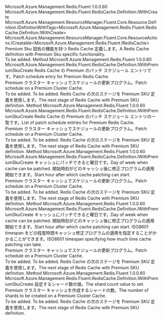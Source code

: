 <Type Name="IWithPremiumSkuCreate" FullName="Microsoft.Azure.Management.Redis.Fluent.RedisCache.Definition.IWithPremiumSkuCreate">
  <TypeSignature Language="C#" Value="public interface IWithPremiumSkuCreate : Microsoft.Azure.Management.Redis.Fluent.RedisCache.Definition.IWithCreate, Microsoft.Azure.Management.ResourceManager.Fluent.Core.Resource.Definition.IDefinitionWithTags&lt;Microsoft.Azure.Management.Redis.Fluent.RedisCache.Definition.IWithCreate&gt;, Microsoft.Azure.Management.ResourceManager.Fluent.Core.ResourceActions.ICreatable&lt;Microsoft.Azure.Management.Redis.Fluent.IRedisCache&gt;" />
  <TypeSignature Language="ILAsm" Value=".class public interface auto ansi abstract IWithPremiumSkuCreate implements class Microsoft.Azure.Management.Redis.Fluent.RedisCache.Definition.IWithCreate, class Microsoft.Azure.Management.ResourceManager.Fluent.Core.Resource.Definition.IDefinitionWithTags`1&lt;class Microsoft.Azure.Management.Redis.Fluent.RedisCache.Definition.IWithCreate&gt;, class Microsoft.Azure.Management.ResourceManager.Fluent.Core.ResourceActions.ICreatable`1&lt;class Microsoft.Azure.Management.Redis.Fluent.IRedisCache&gt;, class Microsoft.Azure.Management.ResourceManager.Fluent.Core.ResourceActions.IIndexable" />
  <TypeSignature Language="DocId" Value="T:Microsoft.Azure.Management.Redis.Fluent.RedisCache.Definition.IWithPremiumSkuCreate" />
  <TypeSignature Language="VB.NET" Value="Public Interface IWithPremiumSkuCreate&#xA;Implements ICreatable(Of IRedisCache), IDefinitionWithTags(Of IWithCreate), IWithCreate" />
  <TypeSignature Language="F#" Value="type IWithPremiumSkuCreate = interface&#xA;    interface IWithCreate&#xA;    interface ICreatable&lt;IRedisCache&gt;&#xA;    interface IIndexable&#xA;    interface IDefinitionWithTags&lt;IWithCreate&gt;" />
  <AssemblyInfo>
    <AssemblyName>Microsoft.Azure.Management.Redis.Fluent</AssemblyName>
    <AssemblyVersion>1.0.0.60</AssemblyVersion>
  </AssemblyInfo>
  <Interfaces>
    <Interface>
      <InterfaceName>Microsoft.Azure.Management.Redis.Fluent.RedisCache.Definition.IWithCreate</InterfaceName>
    </Interface>
    <Interface>
      <InterfaceName>Microsoft.Azure.Management.ResourceManager.Fluent.Core.Resource.Definition.IDefinitionWithTags&lt;Microsoft.Azure.Management.Redis.Fluent.RedisCache.Definition.IWithCreate&gt;</InterfaceName>
    </Interface>
    <Interface>
      <InterfaceName>Microsoft.Azure.Management.ResourceManager.Fluent.Core.ResourceActions.ICreatable&lt;Microsoft.Azure.Management.Redis.Fluent.IRedisCache&gt;</InterfaceName>
    </Interface>
  </Interfaces>
  <Docs>
    <summary>
            <span data-ttu-id="29f09-101">Premium Sku 固有の機能を持つ Redis Cache 定義します。</span><span class="sxs-lookup"><span data-stu-id="29f09-101">A Redis Cache definition with Premium Sku specific functionality.</span></span>
            </summary>
    <remarks>To be added.</remarks>
  </Docs>
  <Members>
    <Member MemberName="WithPatchSchedule">
      <MemberSignature Language="C#" Value="public Microsoft.Azure.Management.Redis.Fluent.RedisCache.Definition.IWithPremiumSkuCreate WithPatchSchedule (Microsoft.Azure.Management.Redis.Fluent.Models.ScheduleEntry scheduleEntry);" />
      <MemberSignature Language="ILAsm" Value=".method public hidebysig newslot virtual instance class Microsoft.Azure.Management.Redis.Fluent.RedisCache.Definition.IWithPremiumSkuCreate WithPatchSchedule(class Microsoft.Azure.Management.Redis.Fluent.Models.ScheduleEntry scheduleEntry) cil managed" />
      <MemberSignature Language="DocId" Value="M:Microsoft.Azure.Management.Redis.Fluent.RedisCache.Definition.IWithPremiumSkuCreate.WithPatchSchedule(Microsoft.Azure.Management.Redis.Fluent.Models.ScheduleEntry)" />
      <MemberSignature Language="F#" Value="abstract member WithPatchSchedule : Microsoft.Azure.Management.Redis.Fluent.Models.ScheduleEntry -&gt; Microsoft.Azure.Management.Redis.Fluent.RedisCache.Definition.IWithPremiumSkuCreate" Usage="iWithPremiumSkuCreate.WithPatchSchedule scheduleEntry" />
      <MemberType>Method</MemberType>
      <AssemblyInfo>
        <AssemblyName>Microsoft.Azure.Management.Redis.Fluent</AssemblyName>
        <AssemblyVersion>1.0.0.60</AssemblyVersion>
      </AssemblyInfo>
      <ReturnValue>
        <ReturnType>Microsoft.Azure.Management.Redis.Fluent.RedisCache.Definition.IWithPremiumSkuCreate</ReturnType>
      </ReturnValue>
      <Parameters>
        <Parameter Name="scheduleEntry" Type="Microsoft.Azure.Management.Redis.Fluent.Models.ScheduleEntry" />
      </Parameters>
      <Docs>
        <param name="scheduleEntry"><span data-ttu-id="29f09-102">Redis Cache の Premium のパッチ スケジュール エントリです。</span><span class="sxs-lookup"><span data-stu-id="29f09-102">Patch schedule entry for Premium Redis Cache.</span></span></param>
        <summary>
            <span data-ttu-id="29f09-103">Premium クラスター キャッシュでスケジュールの更新プログラム。</span><span class="sxs-lookup"><span data-stu-id="29f09-103">Patch schedule on a Premium Cluster Cache.</span></span>
            </summary>
        <returns>To be added.</returns>
        <remarks>To be added.</remarks>
        <return><span data-ttu-id="29f09-104">Redis Cache の次のステージを Premium SKU 定義を使用します。</span><span class="sxs-lookup"><span data-stu-id="29f09-104">The next stage of Redis Cache with Premium SKU definition.</span></span></return>
      </Docs>
    </Member>
    <Member MemberName="WithPatchSchedule">
      <MemberSignature Language="C#" Value="public Microsoft.Azure.Management.Redis.Fluent.RedisCache.Definition.IWithPremiumSkuCreate WithPatchSchedule (System.Collections.Generic.IList&lt;Microsoft.Azure.Management.Redis.Fluent.Models.ScheduleEntry&gt; scheduleEntry);" />
      <MemberSignature Language="ILAsm" Value=".method public hidebysig newslot virtual instance class Microsoft.Azure.Management.Redis.Fluent.RedisCache.Definition.IWithPremiumSkuCreate WithPatchSchedule(class System.Collections.Generic.IList`1&lt;class Microsoft.Azure.Management.Redis.Fluent.Models.ScheduleEntry&gt; scheduleEntry) cil managed" />
      <MemberSignature Language="DocId" Value="M:Microsoft.Azure.Management.Redis.Fluent.RedisCache.Definition.IWithPremiumSkuCreate.WithPatchSchedule(System.Collections.Generic.IList{Microsoft.Azure.Management.Redis.Fluent.Models.ScheduleEntry})" />
      <MemberSignature Language="VB.NET" Value="Public Function WithPatchSchedule (scheduleEntry As IList(Of ScheduleEntry)) As IWithPremiumSkuCreate" />
      <MemberSignature Language="F#" Value="abstract member WithPatchSchedule : System.Collections.Generic.IList&lt;Microsoft.Azure.Management.Redis.Fluent.Models.ScheduleEntry&gt; -&gt; Microsoft.Azure.Management.Redis.Fluent.RedisCache.Definition.IWithPremiumSkuCreate" Usage="iWithPremiumSkuCreate.WithPatchSchedule scheduleEntry" />
      <MemberType>Method</MemberType>
      <AssemblyInfo>
        <AssemblyName>Microsoft.Azure.Management.Redis.Fluent</AssemblyName>
        <AssemblyVersion>1.0.0.60</AssemblyVersion>
      </AssemblyInfo>
      <ReturnValue>
        <ReturnType>Microsoft.Azure.Management.Redis.Fluent.RedisCache.Definition.IWithPremiumSkuCreate</ReturnType>
      </ReturnValue>
      <Parameters>
        <Parameter Name="scheduleEntry" Type="System.Collections.Generic.IList&lt;Microsoft.Azure.Management.Redis.Fluent.Models.ScheduleEntry&gt;" />
      </Parameters>
      <Docs>
        <param name="scheduleEntry"><span data-ttu-id="29f09-105">Redis Cache の Premium のパッチ スケジュール エントリの一覧です。</span><span class="sxs-lookup"><span data-stu-id="29f09-105">List of patch schedule entries for Premium Redis Cache.</span></span></param>
        <summary>
            <span data-ttu-id="29f09-106">Premium クラスター キャッシュでスケジュールの更新プログラム。</span><span class="sxs-lookup"><span data-stu-id="29f09-106">Patch schedule on a Premium Cluster Cache.</span></span>
            </summary>
        <returns>To be added.</returns>
        <remarks>To be added.</remarks>
        <return><span data-ttu-id="29f09-107">Redis Cache の次のステージを Premium SKU 定義を使用します。</span><span class="sxs-lookup"><span data-stu-id="29f09-107">The next stage of Redis Cache with Premium SKU definition.</span></span></return>
      </Docs>
    </Member>
    <Member MemberName="WithPatchSchedule">
      <MemberSignature Language="C#" Value="public Microsoft.Azure.Management.Redis.Fluent.RedisCache.Definition.IWithPremiumSkuCreate WithPatchSchedule (Microsoft.Azure.Management.Redis.Fluent.Models.DayOfWeek dayOfWeek, int startHourUtc);" />
      <MemberSignature Language="ILAsm" Value=".method public hidebysig newslot virtual instance class Microsoft.Azure.Management.Redis.Fluent.RedisCache.Definition.IWithPremiumSkuCreate WithPatchSchedule(valuetype Microsoft.Azure.Management.Redis.Fluent.Models.DayOfWeek dayOfWeek, int32 startHourUtc) cil managed" />
      <MemberSignature Language="DocId" Value="M:Microsoft.Azure.Management.Redis.Fluent.RedisCache.Definition.IWithPremiumSkuCreate.WithPatchSchedule(Microsoft.Azure.Management.Redis.Fluent.Models.DayOfWeek,System.Int32)" />
      <MemberSignature Language="F#" Value="abstract member WithPatchSchedule : Microsoft.Azure.Management.Redis.Fluent.Models.DayOfWeek * int -&gt; Microsoft.Azure.Management.Redis.Fluent.RedisCache.Definition.IWithPremiumSkuCreate" Usage="iWithPremiumSkuCreate.WithPatchSchedule (dayOfWeek, startHourUtc)" />
      <MemberType>Method</MemberType>
      <AssemblyInfo>
        <AssemblyName>Microsoft.Azure.Management.Redis.Fluent</AssemblyName>
        <AssemblyVersion>1.0.0.60</AssemblyVersion>
      </AssemblyInfo>
      <ReturnValue>
        <ReturnType>Microsoft.Azure.Management.Redis.Fluent.RedisCache.Definition.IWithPremiumSkuCreate</ReturnType>
      </ReturnValue>
      <Parameters>
        <Parameter Name="dayOfWeek" Type="Microsoft.Azure.Management.Redis.Fluent.Models.DayOfWeek" />
        <Parameter Name="startHourUtc" Type="System.Int32" />
      </Parameters>
      <Docs>
        <param name="dayOfWeek"><span data-ttu-id="29f09-108">キャッシュにパッチできると曜日です。</span><span class="sxs-lookup"><span data-stu-id="29f09-108">Day of week when cache can be patched.</span></span></param>
        <param name="startHourUtc"><span data-ttu-id="29f09-109">開始時刻がどのキャッシュ後に修正プログラムの適用開始できます。</span><span class="sxs-lookup"><span data-stu-id="29f09-109">Start hour after which cache patching can start.</span></span></param>
        <summary>
            <span data-ttu-id="29f09-110">Premium クラスター キャッシュでスケジュールの更新プログラム。</span><span class="sxs-lookup"><span data-stu-id="29f09-110">Patch schedule on a Premium Cluster Cache.</span></span>
            </summary>
        <returns>To be added.</returns>
        <remarks>To be added.</remarks>
        <return><span data-ttu-id="29f09-111">Redis Cache の次のステージを Premium SKU 定義を使用します。</span><span class="sxs-lookup"><span data-stu-id="29f09-111">The next stage of Redis Cache with Premium SKU definition.</span></span></return>
      </Docs>
    </Member>
    <Member MemberName="WithPatchSchedule">
      <MemberSignature Language="C#" Value="public Microsoft.Azure.Management.Redis.Fluent.RedisCache.Definition.IWithPremiumSkuCreate WithPatchSchedule (Microsoft.Azure.Management.Redis.Fluent.Models.DayOfWeek dayOfWeek, int startHourUtc, TimeSpan maintenanceWindow);" />
      <MemberSignature Language="ILAsm" Value=".method public hidebysig newslot virtual instance class Microsoft.Azure.Management.Redis.Fluent.RedisCache.Definition.IWithPremiumSkuCreate WithPatchSchedule(valuetype Microsoft.Azure.Management.Redis.Fluent.Models.DayOfWeek dayOfWeek, int32 startHourUtc, valuetype System.TimeSpan maintenanceWindow) cil managed" />
      <MemberSignature Language="DocId" Value="M:Microsoft.Azure.Management.Redis.Fluent.RedisCache.Definition.IWithPremiumSkuCreate.WithPatchSchedule(Microsoft.Azure.Management.Redis.Fluent.Models.DayOfWeek,System.Int32,System.TimeSpan)" />
      <MemberSignature Language="F#" Value="abstract member WithPatchSchedule : Microsoft.Azure.Management.Redis.Fluent.Models.DayOfWeek * int * TimeSpan -&gt; Microsoft.Azure.Management.Redis.Fluent.RedisCache.Definition.IWithPremiumSkuCreate" Usage="iWithPremiumSkuCreate.WithPatchSchedule (dayOfWeek, startHourUtc, maintenanceWindow)" />
      <MemberType>Method</MemberType>
      <AssemblyInfo>
        <AssemblyName>Microsoft.Azure.Management.Redis.Fluent</AssemblyName>
        <AssemblyVersion>1.0.0.60</AssemblyVersion>
      </AssemblyInfo>
      <ReturnValue>
        <ReturnType>Microsoft.Azure.Management.Redis.Fluent.RedisCache.Definition.IWithPremiumSkuCreate</ReturnType>
      </ReturnValue>
      <Parameters>
        <Parameter Name="dayOfWeek" Type="Microsoft.Azure.Management.Redis.Fluent.Models.DayOfWeek" />
        <Parameter Name="startHourUtc" Type="System.Int32" />
        <Parameter Name="maintenanceWindow" Type="System.TimeSpan" />
      </Parameters>
      <Docs>
        <param name="dayOfWeek"><span data-ttu-id="29f09-112">キャッシュにパッチできると曜日です。</span><span class="sxs-lookup"><span data-stu-id="29f09-112">Day of week when cache can be patched.</span></span></param>
        <param name="startHourUtc"><span data-ttu-id="29f09-113">開始時刻がどのキャッシュ後に修正プログラムの適用開始できます。</span><span class="sxs-lookup"><span data-stu-id="29f09-113">Start hour after which cache patching can start.</span></span></param>
        <param name="maintenanceWindow"><span data-ttu-id="29f09-114">ISO8601 timespan をどの程度時間キャッシュ修正プログラムの適用を指定することがかかることができます。</span><span class="sxs-lookup"><span data-stu-id="29f09-114">ISO8601 timespan specifying how much time cache patching can take.</span></span></param>
        <summary>
            <span data-ttu-id="29f09-115">Premium クラスター キャッシュでスケジュールの更新プログラム。</span><span class="sxs-lookup"><span data-stu-id="29f09-115">Patch schedule on a Premium Cluster Cache.</span></span>
            </summary>
        <returns>To be added.</returns>
        <remarks>To be added.</remarks>
        <return><span data-ttu-id="29f09-116">Redis Cache の次のステージを Premium SKU 定義を使用します。</span><span class="sxs-lookup"><span data-stu-id="29f09-116">The next stage of Redis Cache with Premium SKU definition.</span></span></return>
      </Docs>
    </Member>
    <Member MemberName="WithShardCount">
      <MemberSignature Language="C#" Value="public Microsoft.Azure.Management.Redis.Fluent.RedisCache.Definition.IWithPremiumSkuCreate WithShardCount (int shardCount);" />
      <MemberSignature Language="ILAsm" Value=".method public hidebysig newslot virtual instance class Microsoft.Azure.Management.Redis.Fluent.RedisCache.Definition.IWithPremiumSkuCreate WithShardCount(int32 shardCount) cil managed" />
      <MemberSignature Language="DocId" Value="M:Microsoft.Azure.Management.Redis.Fluent.RedisCache.Definition.IWithPremiumSkuCreate.WithShardCount(System.Int32)" />
      <MemberSignature Language="VB.NET" Value="Public Function WithShardCount (shardCount As Integer) As IWithPremiumSkuCreate" />
      <MemberSignature Language="F#" Value="abstract member WithShardCount : int -&gt; Microsoft.Azure.Management.Redis.Fluent.RedisCache.Definition.IWithPremiumSkuCreate" Usage="iWithPremiumSkuCreate.WithShardCount shardCount" />
      <MemberType>Method</MemberType>
      <AssemblyInfo>
        <AssemblyName>Microsoft.Azure.Management.Redis.Fluent</AssemblyName>
        <AssemblyVersion>1.0.0.60</AssemblyVersion>
      </AssemblyInfo>
      <ReturnValue>
        <ReturnType>Microsoft.Azure.Management.Redis.Fluent.RedisCache.Definition.IWithPremiumSkuCreate</ReturnType>
      </ReturnValue>
      <Parameters>
        <Parameter Name="shardCount" Type="System.Int32" />
      </Parameters>
      <Docs>
        <param name="shardCount"><span data-ttu-id="29f09-117">設定するシャード数の値。</span><span class="sxs-lookup"><span data-stu-id="29f09-117">The shard count value to set.</span></span></param>
        <summary>
            <span data-ttu-id="29f09-118">Premium クラスター キャッシュを作成するシャードの数。</span><span class="sxs-lookup"><span data-stu-id="29f09-118">The number of shards to be created on a Premium Cluster Cache.</span></span>
            </summary>
        <returns>To be added.</returns>
        <remarks>To be added.</remarks>
        <return><span data-ttu-id="29f09-119">Redis Cache の次のステージを Premium SKU 定義を使用します。</span><span class="sxs-lookup"><span data-stu-id="29f09-119">The next stage of Redis Cache with Premium SKU definition.</span></span></return>
      </Docs>
    </Member>
  </Members>
</Type>